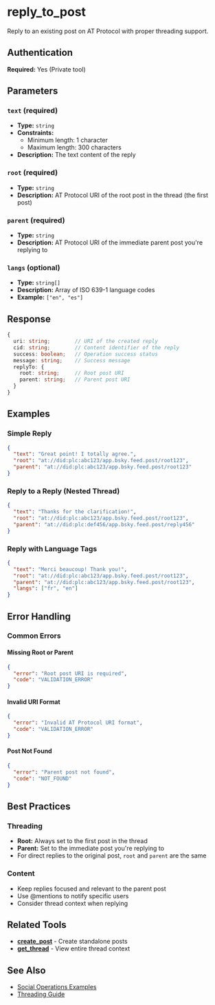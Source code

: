 # reply_to_post

Reply to an existing post on AT Protocol with proper threading support.

## Authentication

**Required:** Yes (Private tool)

## Parameters

### `text` (required)
- **Type:** `string`
- **Constraints:** 
  - Minimum length: 1 character
  - Maximum length: 300 characters
- **Description:** The text content of the reply

### `root` (required)
- **Type:** `string`
- **Description:** AT Protocol URI of the root post in the thread (the first post)

### `parent` (required)
- **Type:** `string`
- **Description:** AT Protocol URI of the immediate parent post you're replying to

### `langs` (optional)
- **Type:** `string[]`
- **Description:** Array of ISO 639-1 language codes
- **Example:** `["en", "es"]`

## Response

```typescript
{
  uri: string;        // URI of the created reply
  cid: string;        // Content identifier of the reply
  success: boolean;   // Operation success status
  message: string;    // Success message
  replyTo: {
    root: string;     // Root post URI
    parent: string;   // Parent post URI
  }
}
```

## Examples

### Simple Reply

```json
{
  "text": "Great point! I totally agree.",
  "root": "at://did:plc:abc123/app.bsky.feed.post/root123",
  "parent": "at://did:plc:abc123/app.bsky.feed.post/root123"
}
```

### Reply to a Reply (Nested Thread)

```json
{
  "text": "Thanks for the clarification!",
  "root": "at://did:plc:abc123/app.bsky.feed.post/root123",
  "parent": "at://did:plc:def456/app.bsky.feed.post/reply456"
}
```

### Reply with Language Tags

```json
{
  "text": "Merci beaucoup! Thank you!",
  "root": "at://did:plc:abc123/app.bsky.feed.post/root123",
  "parent": "at://did:plc:abc123/app.bsky.feed.post/root123",
  "langs": ["fr", "en"]
}
```

## Error Handling

### Common Errors

#### Missing Root or Parent
```json
{
  "error": "Root post URI is required",
  "code": "VALIDATION_ERROR"
}
```

#### Invalid URI Format
```json
{
  "error": "Invalid AT Protocol URI format",
  "code": "VALIDATION_ERROR"
}
```

#### Post Not Found
```json
{
  "error": "Parent post not found",
  "code": "NOT_FOUND"
}
```

## Best Practices

### Threading
- **Root:** Always set to the first post in the thread
- **Parent:** Set to the immediate post you're replying to
- For direct replies to the original post, `root` and `parent` are the same

### Content
- Keep replies focused and relevant to the parent post
- Use @mentions to notify specific users
- Consider thread context when replying

## Related Tools

- **[create_post](./create-post.md)** - Create standalone posts
- **[get_thread](./get-thread.md)** - View entire thread context

## See Also

- [Social Operations Examples](../../examples/social-operations.md)
- [Threading Guide](../../guide/tools-resources.md#threading)

